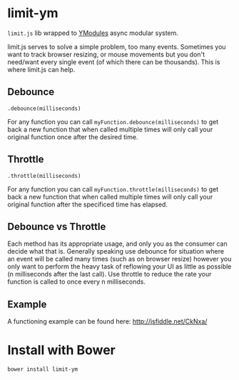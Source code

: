 limit-ym
========

`limit.js` lib wrapped to [YModules](https://github.com/ymaps/modules) async modular system.

limit.js serves to solve a simple problem, too many events. Sometimes you want to track browser resizing, or mouse movements but you don't need/want every single event (of which there can be thousands). This is where limit.js can help.

Debounce
--------

`.debounce(milliseconds)`

For any function you can call `myFunction.debounce(milliseconds)` to get back a new function that when called multiple times will only call your original function once after the desired time.

Throttle
--------

`.throttle(milliseconds)`

For any function you can call `myFunction.throttle(milliseconds)` to get back a new function that when called multiple times will only call your original function after the specificed time has elapsed.

Debounce vs Throttle
--------------------

Each method has its appropriate usage, and only you as the consumer can decide what that is. Generally speaking use debounce for situation where an event will be called many times (such as on browser resize) however you only want to perform the heavy task of reflowing your UI as little as possible (n milliseconds after the last call). Use throttle to reduce the rate your function is called to once every n milliseconds.

Example
-------

A functioning example can be found here: http://jsfiddle.net/CkNxa/

# Install with Bower
```sh
bower install limit-ym
```
